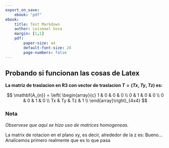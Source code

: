 ```yaml
---
export_on_save:
    ebook: "pdf"
ebook:
    title: Test Markdown
    author: Leismael Sosa
    margin: [1,1]
    pdf:
        paper-size: a4
        default-font-size: 20
        page-numbers: false
---
```


## Probando si funcionan las cosas de Latex

**La matriz de traslacion en R3 con vector de traslacion $T=(Tx,Ty,Tz)$ es:**

$$
\mathbf{A_{n}} = \left( \begin{array}{c}
1     & 0     & 0     & 0    \\
0     & 1     & 0     & 0    \\
0     & 0     & 1     & 0    \\
Tx    & Ty    & Tz    & 1    \\
\end{array}\right)_{4x4}
$$

### Nota

*Observese que aqui se hizo uso de matrices homogeneas.*

La matrix de rotacion en el plano xy, es decir, alrededor de la z es:
Bueno... Analicemos primero realmente que es lo que pasa